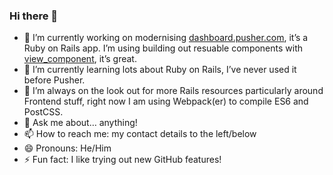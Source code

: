 ### Hi there 👋

<!--
**jonheslop/jonheslop** is a ✨ _special_ ✨ repository because its `README.md` (this file) appears on your GitHub profile.
-->

- 🔭 I’m currently working on modernising [dashboard.pusher.com], it’s a Ruby on Rails app. I’m using building out resuable components with [view_component], it’s great. 
- 🌱 I’m currently learning lots about Ruby on Rails, I’ve never used it before Pusher.
- 🤔 I’m always on the look out for more Rails resources particularly around Frontend stuff, right now I am using Webpack(er) to compile ES6 and PostCSS.
- 💬 Ask me about… anything!
- 📫 How to reach me: my contact details to the left/below
- 😄 Pronouns: He/Him
- ⚡ Fun fact: I like trying out new GitHub features!

[view_component]:https://github.com/github/view_component
[dashboard.pusher.com]:https://dashboard.pusher.com
